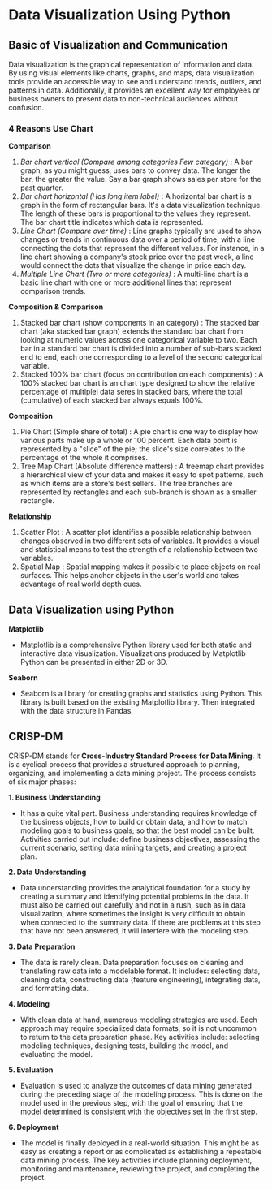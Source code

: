 # Data Visualization Using Python

## Basic of Visualization and Communication
Data visualization is the graphical representation of information and data. By using visual elements like charts, graphs, and maps, data visualization tools provide an accessible way to see and understand trends, outliers, and patterns in data. Additionally, it provides an excellent way for employees or business owners to present data to non-technical audiences without confusion.

### 4 Reasons Use Chart
**Comparison**
1. _Bar chart vertical (Compare among categories Few category)_ : A bar graph, as you might guess, uses bars to convey data. The longer the bar, the greater the value. Say a bar graph shows sales per store for the past quarter.
2. _Bar chart horizontal (Has long item label)_ : A horizontal bar chart is a graph in the form of rectangular bars. It's a data visualization technique. The length of these bars is proportional to the values they represent. The bar chart title indicates which data is represented.
3. _Line Chart (Compare over time)_ : Line graphs typically are used to show changes or trends in continuous data over a period of time, with a line connecting the dots that represent the different values. For instance, in a line chart showing a company's stock price over the past week, a line would connect the dots that visualize the change in price each day.
4. _Multiple Line Chart (Two or more categories)_ : A multi-line chart is a basic line chart with one or more additional lines that represent comparison trends.

**Composition & Comparison**
1. Stacked bar chart (show components in an category) : The stacked bar chart (aka stacked bar graph) extends the standard bar chart from looking at numeric values across one categorical variable to two. Each bar in a standard bar chart is divided into a number of sub-bars stacked end to end, each one corresponding to a level of the second categorical variable.
2. Stacked 100% bar chart (focus on contribution on each components) : A 100% stacked bar chart is an chart type designed to show the relative percentage of multiplei data seres in stacked bars, where the total (cumulative) of each stacked bar always equals 100%.

**Composition**
1. Pie Chart (Simple share of total) : A pie chart is one way to display how various parts make up a whole or 100 percent. Each data point is represented by a "slice" of the pie; the slice's size correlates to the percentage of the whole it comprises.
2. Tree Map Chart (Absolute difference matters) : A treemap chart provides a hierarchical view of your data and makes it easy to spot patterns, such as which items are a store's best sellers. The tree branches are represented by rectangles and each sub-branch is shown as a smaller rectangle.

**Relationship**
1. Scatter Plot : A scatter plot identifies a possible relationship between changes observed in two different sets of variables. It provides a visual and statistical means to test the strength of a relationship between two variables.
2. Spatial Map : Spatial mapping makes it possible to place objects on real surfaces. This helps anchor objects in the user's world and takes advantage of real world depth cues. 


## Data Visualization using Python
**Matplotlib**
- Matplotlib is a comprehensive Python library used for both static and interactive data visualization. Visualizations produced by Matplotlib Python can be presented in either 2D or 3D.

**Seaborn**
- Seaborn is a library for creating graphs and statistics using Python. This library is built based on the existing Matplotlib library. Then integrated with the data structure in Pandas.
 
## CRISP-DM
CRISP-DM stands for **Cross-Industry Standard Process for Data Mining**. It is a cyclical process that provides a structured approach to planning, organizing, and implementing a data mining project. The process consists of six major phases:

**1. Business Understanding**
- It has a quite vital part. Business understanding requires knowledge of the business objects, how to build or obtain data, and how to match modeling goals to business goals; so that the best model can be built. Activities carried out include: define business objectives, assessing the current scenario, setting data mining targets, and creating a project plan. 

**2. Data Understanding**
- Data understanding provides the analytical foundation for a study by creating a summary and identifying potential problems in the data. It must also be carried out carefully and not in a rush, such as in data visualization, where sometimes the insight is very difficult to obtain when connected to the summary data. If there are problems at this step that have not been answered, it will interfere with the modeling step.

**3. Data Preparation**
- The data is rarely clean. Data preparation focuses on cleaning and translating raw data into a modelable format. It includes: selecting data, cleaning data, constructing data (feature engineering), integrating data, and formatting data.

**4. Modeling**
- With clean data at hand, numerous modeling strategies are used. Each approach may require specialized data formats, so it is not uncommon to return to the data preparation phase. Key activities include: selecting modeling techniques, designing tests, building the model, and evaluating the model.

**5. Evaluation**
- Evaluation is used to analyze the outcomes of data mining generated during the preceding stage of the modeling process. This is done on the model used in the previous step, with the goal of ensuring that the model determined is consistent with the objectives set in the first step.

**6. Deployment**
- The model is finally deployed in a real-world situation. This might be as easy as creating a report or as complicated as establishing a repeatable data mining process. The key activities include planning deployment, monitoring and maintenance, reviewing the project, and completing the project.


